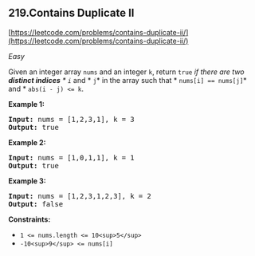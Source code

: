 ## 219.Contains Duplicate II

[https://leetcode.com/problems/contains-duplicate-ii/](https://leetcode.com/problems/contains-duplicate-ii/)

*Easy*

Given an integer array `nums` and an integer `k`, return `true` *if there are two **distinct indices** * `i`* and * `j`* in the array such that * `nums[i] == nums[j]`* and * `abs(i - j) <= k`.

**Example 1:**

<pre><strong>Input:</strong> nums = [1,2,3,1], k = 3
<strong>Output:</strong> true
</pre>

**Example 2:**

<pre><strong>Input:</strong> nums = [1,0,1,1], k = 1
<strong>Output:</strong> true
</pre>

**Example 3:**

<pre><strong>Input:</strong> nums = [1,2,3,1,2,3], k = 2
<strong>Output:</strong> false
</pre>

**Constraints:**

* `1 <= nums.length <= 10<sup>5</sup>`
* `-10<sup>9</sup> <= nums[i] `
